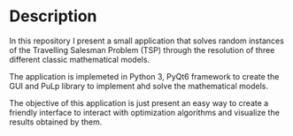 # Description

In this repository I present a small application that solves random instances of the Travelling Salesman Problem (TSP) through the resolution of three different classic mathematical models. 

The application is implemeted in Python 3, PyQt6 framework to create the GUI and PuLp library to implement ahd solve the mathematical models. 

The objective of this application is just present an easy way to create a friendly interface to interact with optimization algorithms and visualize the results obtained by them. 
